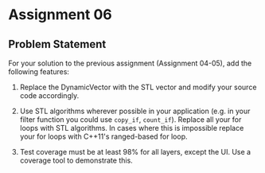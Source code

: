 # Assignment 06

## Problem Statement
For your solution to the previous assignment (Assignment 04-05), add the following features:
1. Replace the DynamicVector with the STL vector and modify your source code accordingly.

2. Use STL algorithms wherever possible in your application (e.g. in your filter function you could use `copy_if`, `count_if`). Replace all your for loops with STL algorithms. In cases where this is impossible replace your for loops with C++11's ranged-based for loop.

3. Test coverage must be at least 98% for all layers, except the UI. Use a coverage tool to demonstrate this.
